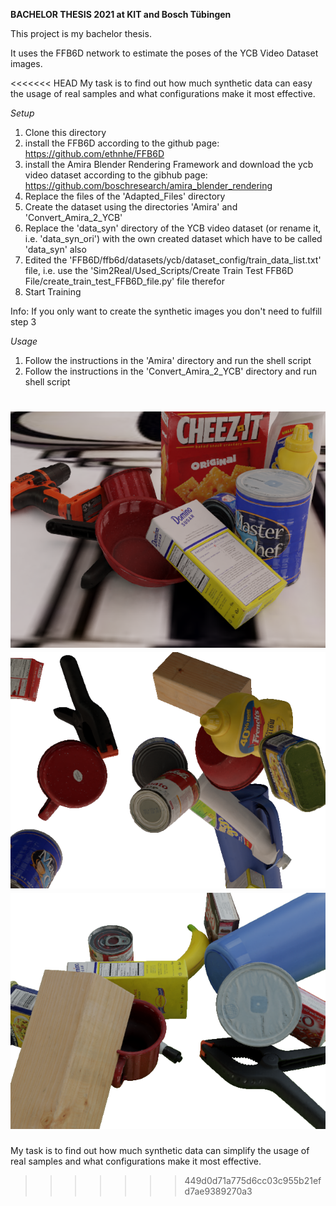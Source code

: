 **BACHELOR THESIS 2021 at KIT and Bosch Tübingen**

This project is my bachelor thesis.

It uses the FFB6D network to estimate the poses of the YCB Video Dataset images.

<<<<<<< HEAD
My task is to find out how much synthetic data can easy the usage of real samples and what configurations make it most effective.

*Setup*
1. Clone this directory
2. install the FFB6D according to the github page: https://github.com/ethnhe/FFB6D
3. install the Amira Blender Rendering Framework and download the ycb video dataset according to the gibhub page: https://github.com/boschresearch/amira_blender_rendering
4. Replace the files of the 'Adapted_Files' directory 
5. Create the dataset using the directories 'Amira' and 'Convert_Amira_2_YCB'
6. Replace the 'data_syn' directory of the YCB video dataset (or rename it, i.e. 'data_syn_ori') with the own created dataset which have to be called 'data_syn' also
7. Edited the 'FFB6D/ffb6d/datasets/ycb/dataset_config/train_data_list.txt' file, i.e. use the 'Sim2Real/Used_Scripts/Create Train Test FFB6D File/create_train_test_FFB6D_file.py' file therefor
8. Start Training

Info: If you only want to create the synthetic images you don't need to fulfill step 3

*Usage*
1. Follow the instructions in the 'Amira' directory and run the shell script
2. Follow the instructions in the 'Convert_Amira_2_YCB' directory and run shell script

![alt text](example_image1.png)
![alt text](example_image2.png)
![alt text](example_image3.png)
=======
My task is to find out how much synthetic data can simplify the usage of real samples and what configurations make it most effective.
>>>>>>> 449d0d71a775d6cc03c955b21efd7ae9389270a3
